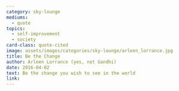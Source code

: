```yaml
---
category: sky-lounge
mediums:
  - quote
topics:
  - self-improvement
  - society
card-class: quote-cited
image: assets/images/categories/sky-lounge/arleen_lorrance.jpg
title: Be the Change
author: Arleen Lorrance (yes, not Gandhi)
date: 2016-04-02
text: Be the change you wish to see in the world
link:
---
```

